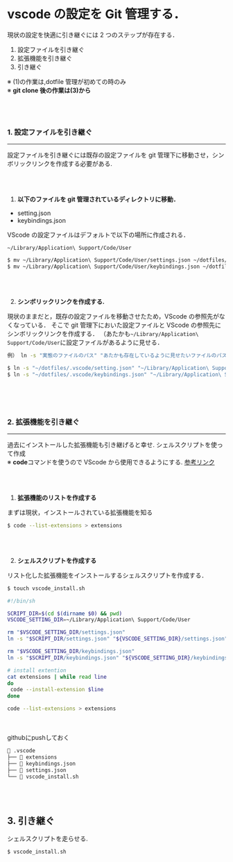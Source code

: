 # vscode の設定を Git 管理する．

現状の設定を快適に引き継ぐには 2 つのステップが存在する．

1. 設定ファイルを引き継ぐ
2. 拡張機能を引き継ぐ
3. 引き継ぐ

※ (1)の作業は,dotfile 管理が初めての時のみ<br>
※ **git clone 後の作業は(3)から**
<br>
<br>
<br>
<br>

### 1. 設定ファイルを引き継ぐ

---

設定ファイルを引き継ぐには既存の設定ファイルを git 管理下に移動させ，シンボリックリンクを作成する必要がある.

<br>
<br>

1. **以下のファイルを git 管理されているディレクトリに移動．**

- setting.json
- keybindings.json

VScode の設定ファイルはデフォルトで以下の場所に作成される．

`~/Library/Application\ Support/Code/User`

```sh
$ mv ~/Library/Application\ Support/Code/User/settings.json ~/dotfiles/.vscode
$ mv ~/Library/Application\ Support/Code/User/keybindings.json ~/dotfiles/.vscode
```

<br>
<br>

2. **シンボリックリンクを作成する.**

現状のままだと，既存の設定ファイルを移動させたため，VScode の参照先がなくなっている．
そこで git 管理下においた設定ファイルと VScode の参照先にシンボリックリンクを作成する．
（あたかも`~/Library/Application\ Support/Code/User`に設定ファイルがあるように見せる．

```sh
例） ln -s "実態のファイルのパス" "あたかも存在しているように見せたいファイルのパス"

$ ln -s "~/dotfiles/.vscode/setting.json" "~/Library/Application\ Support/Code/User/settings.json"
$ ln -s "~/dotfiles/.vscode/keybindings.json" "~/Library/Application\ Support/Code/User/keybindings.json"
```

<br>
<br>
<br>

### 2. 拡張機能を引き継ぐ

---

過去にインストールした拡張機能も引き継げると幸せ. シェルスクリプトを使って作成
<br>
※ **code**コマンドを使うので VScode から使用できるようにする.
[参考リンク](https://qiita.com/naru0504/items/c2ed8869ffbf7682cf5c)

<br>
<br>

1. **拡張機能のリストを作成する**

まずは現状，インストールされている拡張機能を知る

```sh
$ code --list-extensions > extensions
```

<br>
<br>

2. **シェルスクリプトを作成する** <br>

リスト化した拡張機能をインストールするシェルスクリプトを作成する．<br>

```bash
$ touch vscode_install.sh
```

```sh
#!/bin/sh

SCRIPT_DIR=$(cd $(dirname $0) && pwd)
VSCODE_SETTING_DIR=~/Library/Application\ Support/Code/User

rm "$VSCODE_SETTING_DIR/settings.json"
ln -s "$SCRIPT_DIR/settings.json" "${VSCODE_SETTING_DIR}/settings.json"

rm "$VSCODE_SETTING_DIR/keybindings.json"
ln -s "$SCRIPT_DIR/keybindings.json" "${VSCODE_SETTING_DIR}/keybindings.json"

# install extention
cat extensions | while read line
do
 code --install-extension $line
done

code --list-extensions > extensions
```

<br>
<br>
githubにpushしておく

```bash
 .vscode
├──  extensions
├──  keybindings.json
├──  settings.json
└──  vscode_install.sh
```

<br>
<br>

## 3. 引き継ぐ

シェルスクリプトを走らせる.

```sh
$ vscode_install.sh
```
